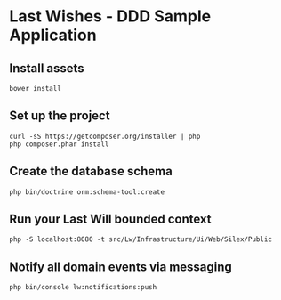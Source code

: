 # Last Wishes - DDD Sample Application

## Install assets
    bower install

## Set up the project
    curl -sS https://getcomposer.org/installer | php
    php composer.phar install

## Create the database schema
    php bin/doctrine orm:schema-tool:create

## Run your Last Will bounded context
    php -S localhost:8080 -t src/Lw/Infrastructure/Ui/Web/Silex/Public

## Notify all domain events via messaging
    php bin/console lw:notifications:push
